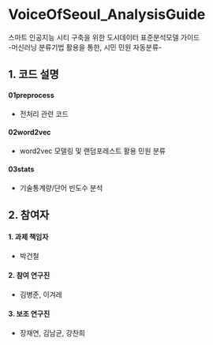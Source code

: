 # VoiceOfSeoul_AnalysisGuide
스마트 인공지능 시티 구축을 위한 도시데이터 표준분석모델 가이드\
-머신러닝 분류기법 활용을 통한, 시민 민원 자동분류-


## 1. 코드 설명
#### 01preprocess
 - 전처리 관련 코드
#### 02word2vec
- word2vec 모델링 및 랜덤포레스트 활용 민원 분류
#### 03stats
- 기술통계량/단어 빈도수 분석



## 2. 참여자
#### 1. 과제 책임자
- 박건철
#### 2. 참여 연구진
- 김병준, 이겨레 
#### 3. 보조 연구진
- 장재연, 김남균, 강찬희
